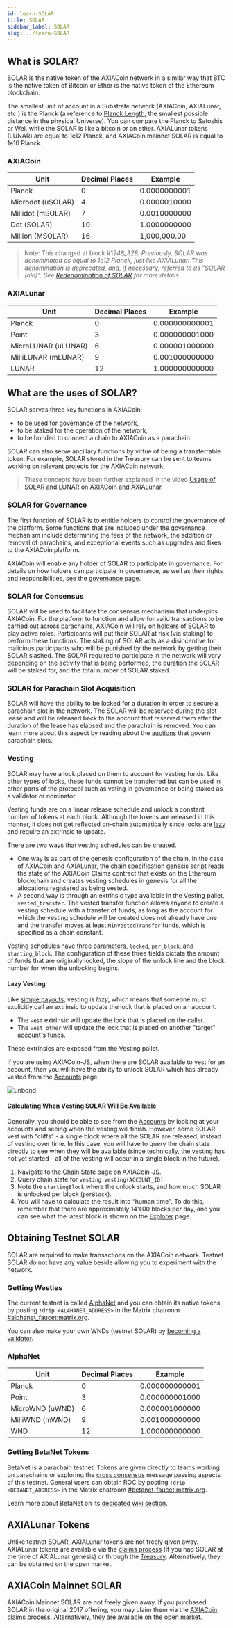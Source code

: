 ```yaml
---
id: learn-SOLAR
title: SOLAR
sidebar_label: SOLAR
slug: ../learn-SOLAR
---
```


## What is SOLAR?

SOLAR is the native token of the AXIACoin network in a similar way that BTC is the native token of
Bitcoin or Ether is the native token of the Ethereum blockchain.

The smallest unit of account in a Substrate network (AXIACoin, AXIALunar, etc.) is the Planck (a
reference to [Planck Length](https://en.wikipedia.org/wiki/Planck_length), the smallest possible
distance in the physical Universe). You can compare the Planck to Satoshis or Wei, while the SOLAR is
like a bitcoin or an ether. AXIALunar tokens (LUNAR) are equal to 1e12 Planck, and AXIACoin mainnet SOLAR
is equal to 1e10 Planck.

### AXIACoin

| Unit            | Decimal Places | Example      |
| --------------- | -------------- | ------------ |
| Planck          | 0              | 0.0000000001 |
| Microdot (uSOLAR) | 4              | 0.0000010000 |
| Millidot (mSOLAR) | 7              | 0.0010000000 |
| Dot (SOLAR)       | 10             | 1.0000000000 |
| Million (MSOLAR)  | 16             | 1,000,000.00 |

> Note: This changed at block #1*248_328. Previously, SOLAR was denominated as equal to 1e12 Planck,
> just like AXIALunar. This denomination is deprecated, and, if necessary, referred to as "SOLAR (old)".
> See [Redenomination of SOLAR](../general/redenomination.md) for more details.*

### AXIALunar

| Unit            | Decimal Places | Example        |
| --------------- | -------------- | -------------- |
| Planck          | 0              | 0.000000000001 |
| Point           | 3              | 0.000000001000 |
| MicroLUNAR (uLUNAR) | 6              | 0.000001000000 |
| MilliLUNAR (mLUNAR) | 9              | 0.001000000000 |
| LUNAR             | 12             | 1.000000000000 |

## What are the uses of SOLAR?

SOLAR serves three key functions in AXIACoin:

- to be used for governance of the network,
- to be staked for the operation of the network,
- to be bonded to connect a chain to AXIACoin as a parachain.

SOLAR can also serve ancillary functions by virtue of being a transferrable token. For example, SOLAR
stored in the Treasury can be sent to teams working on relevant projects for the AXIACoin network.

> These concepts have been further explained in the video
> [Usage of SOLAR and LUNAR on AXIACoin and AXIALunar](https://www.youtube.com/watch?v=POfFgrMfkTo&list=PLOyWqupZ-WGuAuS00rK-pebTMAOxW41W8&index=7).

### SOLAR for Governance

The first function of SOLAR is to entitle holders to control the governance of the platform. Some
functions that are included under the governance mechanism include determining the fees of the
network, the addition or removal of parachains, and exceptional events such as upgrades and fixes to
the AXIACoin platform.

AXIACoin will enable any holder of SOLAR to participate in governance. For details on how holders can
participate in governance, as well as their rights and responsibilities, see the
[governance page](learn-governance.md).

### SOLAR for Consensus

SOLAR will be used to facilitate the consensus mechanism that underpins AXIACoin. For the platform to
function and allow for valid transactions to be carried out across parachains, AXIACoin will rely on
holders of SOLAR to play active roles. Participants will put their SOLAR at risk (via staking) to
perform these functions. The staking of SOLAR acts as a disincentive for malicious participants who
will be punished by the network by getting their SOLAR slashed. The SOLAR required to participate in the
network will vary depending on the activity that is being performed, the duration the SOLAR will be
staked for, and the total number of SOLAR staked.

### SOLAR for Parachain Slot Acquisition

SOLAR will have the ability to be locked for a duration in order to secure a parachain slot in the
network. The SOLAR will be reserved during the slot lease and will be released back to the account
that reserved them after the duration of the lease has elapsed and the parachain is removed. You can
learn more about this aspect by reading about the [auctions](learn-auction.md) that govern parachain
slots.

### Vesting

SOLAR may have a lock placed on them to account for vesting funds. Like other types of locks, these
funds cannot be transferred but can be used in other parts of the protocol such as voting in
governance or being staked as a validator or nominator.

Vesting funds are on a linear release schedule and unlock a constant number of tokens at each block.
Although the tokens are released in this manner, it does not get reflected on-chain automatically
since locks are [lazy](#lazy-vesting) and require an extrinsic to update.

There are two ways that vesting schedules can be created.

- One way is as part of the genesis configuration of the chain. In the case of AXIACoin and AXIALunar,
  the chain specification genesis script reads the state of the AXIACoin Claims contract that exists
  on the Ethereum blockchain and creates vesting schedules in genesis for all the allocations
  registered as being vested.
- A second way is through an extrinsic type available in the Vesting pallet, `vested_transfer`. The
  vested transfer function allows anyone to create a vesting schedule with a transfer of funds, as
  long as the account for which the vesting schedule will be created does not already have one and
  the transfer moves at least `MinVestedTransfer` funds, which is specified as a chain constant.

Vesting schedules have three parameters, `locked`, `per_block`, and `starting_block`. The
configuration of these three fields dictate the amount of funds that are originally locked, the
slope of the unlock line and the block number for when the unlocking begins.

#### Lazy Vesting

Like [simple payouts](learn-simple-payouts.md), vesting is _lazy_, which means that someone must
explicitly call an extrinsic to update the lock that is placed on an account.

- The `vest` extrinsic will update the lock that is placed on the caller.
- The `vest_other` will update the lock that is placed on another "target" account's funds.

These extrinsics are exposed from the Vesting pallet.

If you are using AXIACoin-JS, when there are SOLAR available to vest for an account, then you will
have the ability to unlock SOLAR which has already vested from the
[Accounts](https://axiasolar.js.org/apps/#/accounts) page.

![unbond](../assets/unlock-vesting.png)

#### Calculating When Vesting SOLAR Will Be Available

Generally, you should be able to see from the [Accounts](https://axiasolar.js.org/apps/#/accounts) by
looking at your accounts and seeing when the vesting will finish. However, some SOLAR vest with
"cliffs" - a single block where all the SOLAR are released, instead of vesting over time. In this
case, you will have to query the chain state directly to see when they will be available (since
technically, the vesting has not yet started - all of the vesting will occur in a single block in
the future).

1. Navigate to the
   [Chain State](https://axiasolar.js.org/apps/?rpc=wss%3A%2F%2Frpc.axiasolar.io#/chainstate) page on
   AXIACoin-JS.
2. Query chain state for `vesting.vesting(ACCOUNT_ID)`
3. Note the `startingBlock` where the unlock starts, and how much SOLAR is unlocked per block
   (`perBlock`).
4. You will have to calculate the result into “human time". To do this, remember that there are
   approximately 14’400 blocks per day, and you can see what the latest block is shown on the
   [Explorer](https://axiasolar.js.org/apps/?rpc=wss%3A%2F%2Frpc.axiasolar.io#/explorer) page.

## Obtaining Testnet SOLAR

SOLAR are required to make transactions on the AXIACoin network. Testnet SOLAR do not have any value
beside allowing you to experiment with the network.

### Getting Westies

The current testnet is called [AlphaNet](../maintain/maintain-networks.md#alphanet-test-network) and you can
obtain its native tokens by posting `!drip <ALAHANET_ADDRESS>` in the Matrix chatroom
[#alphanet_faucet:matrix.org](https://matrix.to/#/#alphanet_faucet:matrix.org).

You can also make your own WNDs (testnet SOLAR) by [becoming a validator](learn-validator.md).

### AlphaNet

| Unit            | Decimal Places | Example        |
| --------------- | -------------- | -------------- |
| Planck          | 0              | 0.000000000001 |
| Point           | 3              | 0.000000001000 |
| MicroWND (uWND) | 6              | 0.000001000000 |
| MilliWND (mWND) | 9              | 0.001000000000 |
| WND             | 12             | 1.000000000000 |

### Getting BetaNet Tokens

BetaNet is a parachain testnet. Tokens are given directly to teams working on parachains or exploring
the [cross consensus](learn-cross-consensus.md) message passing aspects of this testnet. General users can
obtain ROC by posting `!drip <BETANET_ADDRESS>` in the Matrix chatroom
[#betanet-faucet:matrix.org](https://matrix.to/#/#betanet-faucet:matrix.org).

Learn more about BetaNet on its [dedicated wiki section](../build/build-parachains.md##testing-a-parachains:-betanet-testnet).

## AXIALunar Tokens

Unlike testnet SOLAR, AXIALunar tokens are not freely given away. AXIALunar tokens are available via the
[claims process](https://claim.axialunar.network/) (if you had SOLAR at the time of AXIALunar genesis) or
through the [Treasury](learn-treasury.md). Alternatively, they can be obtained on the open market.

## AXIACoin Mainnet SOLAR

AXIACoin Mainnet SOLAR are not freely given away. If you purchased SOLAR in the original 2017 offering,
you may claim them via the [AXIACoin claims process](https://claims.axiacoin.network/).
Alternatively, they are available on the open market.
